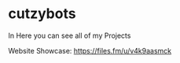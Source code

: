 # cutzybots
In Here you can see all of my Projects


Website Showcase: https://files.fm/u/v4k9aasmck
